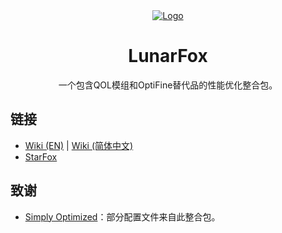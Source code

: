 <div align="center">
  <a href="https://github.com/OrzMiku/lunarfox">
    <img src="https://cdn.modrinth.com/data/r7CwLIIr/cfd4314a75bb775ade08fe0e9ada9cf9a913f6a5_96.webp" alt="Logo">
  </a>
  <h1>LunarFox</h1>
  <p>
    一个包含QOL模组和OptiFine替代品的性能优化整合包。
  </p>
</div>

## 链接

- [Wiki (EN)](https://qdocs.miku.show/en/lunarfox/) | [Wiki (简体中文)](https://qdocs.miku.show/lunarfox)
- [StarFox](https://modrinth.com/modpack/starfox)

## 致谢

- [Simply Optimized](https://modrinth.com/modpack/sop)：部分配置文件来自此整合包。